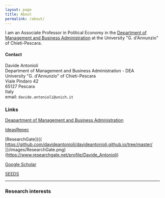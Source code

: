 ```yaml
---
layout: page
title: About
permalink: /about/
---
```


I am an Associate Professor in Political Economy in the [Department of Management and Business Administration](http://www.dea.unich.it/) at the University "G. d'Annunzio" of Chieti-Pescara. 


#### Contact

Davide Antonioli<br>
Department of Management and Business Administration - DEA<br>
University "G. d'Annunzio" of Chieti-Pescara<br>
Viale Pindaro 42<br>
65127 Pescara<br>
Italy<br>
email: `davide.antonioli@unich.it`<br>

### Links

[Deapartment of Management and Business Administration](http://www.dea.unich.it/)

[IdeasRepec](http://ideas.repec.org/f/pan296.html)

[ResearchGate]({{ https://github.com/davideantonioli/davideantonioli.github.io/tree/master/ }}/images/ResearchGate.png)(https://www.researchgate.net/profile/Davide_Antonioli)

[Google Scholar](http://scholar.google.it/citations?user=j0YsPxMAAAAJ&hl=it)

[SEEDS](http://www.sustainability-seeds.org/)

-----

### Research interests

